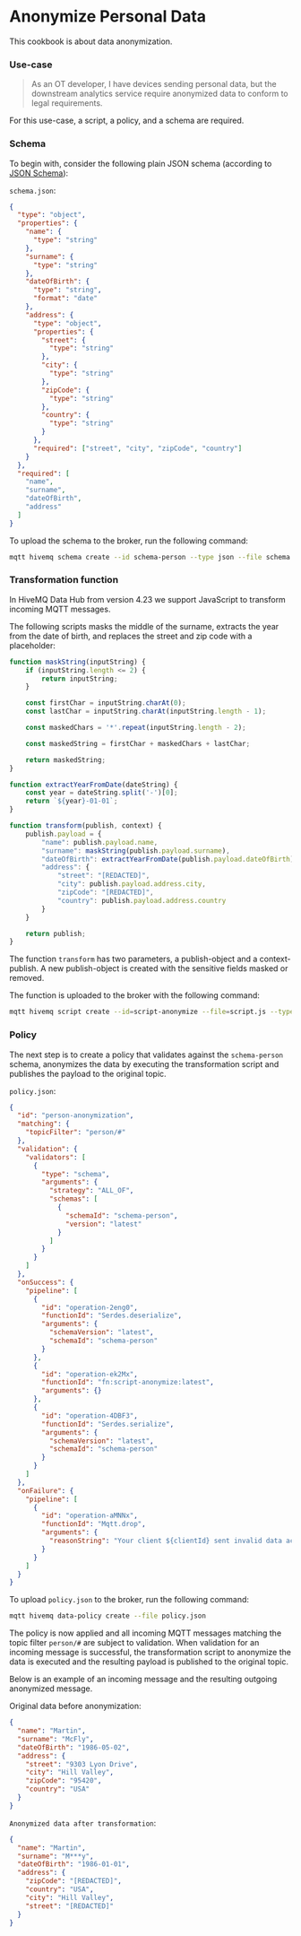 # Anonymize Personal Data
This cookbook is about data anonymization.

### Use-case
> As an OT developer, I have devices sending personal data, but the downstream analytics service require anonymized data to conform to legal requirements.

For this use-case, a script, a policy, and a schema are required.

### Schema

To begin with, consider the following plain JSON schema (according to [JSON Schema](https://json-schema.org/)):

`schema.json`:
```json
{
  "type": "object",
  "properties": {
    "name": {
      "type": "string"
    },
    "surname": {
      "type": "string"
    },
    "dateOfBirth": {
      "type": "string",
      "format": "date"
    },
    "address": {
      "type": "object",
      "properties": {
        "street": {
          "type": "string"
        },
        "city": {
          "type": "string"
        },
        "zipCode": {
          "type": "string"
        },
        "country": {
          "type": "string"
        }
      },
      "required": ["street", "city", "zipCode", "country"]
    }
  },
  "required": [
    "name",
    "surname",
    "dateOfBirth",
    "address"
  ]
}
```

To upload the schema to the broker, run the following command:

```bash
mqtt hivemq schema create --id schema-person --type json --file schema.json
```

### Transformation function
In HiveMQ Data Hub from version 4.23 we support JavaScript to transform incoming MQTT 
messages. 

The following scripts masks the middle of the surname, extracts the year from the date of birth, and replaces the street
and zip code with a placeholder:

```javascript
function maskString(inputString) {
    if (inputString.length <= 2) {
        return inputString;
    }

    const firstChar = inputString.charAt(0);
    const lastChar = inputString.charAt(inputString.length - 1);

    const maskedChars = '*'.repeat(inputString.length - 2);

    const maskedString = firstChar + maskedChars + lastChar;

    return maskedString;
}

function extractYearFromDate(dateString) {
    const year = dateString.split('-')[0];
    return `${year}-01-01`;
}

function transform(publish, context) {
    publish.payload = {
        "name": publish.payload.name,
        "surname": maskString(publish.payload.surname),
        "dateOfBirth": extractYearFromDate(publish.payload.dateOfBirth),
        "address": {
            "street": "[REDACTED]",
            "city": publish.payload.address.city,
            "zipCode": "[REDACTED]",
            "country": publish.payload.address.country
        }
    }

    return publish;
}
```
The function `transform` has two parameters, a publish-object and a context-publish. A new
publish-object is created with the sensitive fields masked or removed.

The function is uploaded to the broker with the following command:

```basH
mqtt hivemq script create --id=script-anonymize --file=script.js --type=transformation
```

### Policy
The next step is to create a policy that validates against the `schema-person` schema, 
anonymizes the data by executing the transformation script and publishes the payload to the original topic.

`policy.json`:
```json
{
  "id": "person-anonymization",
  "matching": {
    "topicFilter": "person/#"
  },
  "validation": {
    "validators": [
      {
        "type": "schema",
        "arguments": {
          "strategy": "ALL_OF",
          "schemas": [
            {
              "schemaId": "schema-person",
              "version": "latest"
            }
          ]
        }
      }
    ]
  },
  "onSuccess": {
    "pipeline": [
      {
        "id": "operation-2eng0",
        "functionId": "Serdes.deserialize",
        "arguments": {
          "schemaVersion": "latest",
          "schemaId": "schema-person"
        }
      },
      {
        "id": "operation-ek2Mx",
        "functionId": "fn:script-anonymize:latest",
        "arguments": {}
      },
      {
        "id": "operation-4DBF3",
        "functionId": "Serdes.serialize",
        "arguments": {
          "schemaVersion": "latest",
          "schemaId": "schema-person"
        }
      }
    ]
  },
  "onFailure": {
    "pipeline": [
      {
        "id": "operation-aMNNx",
        "functionId": "Mqtt.drop",
        "arguments": {
          "reasonString": "Your client ${clientId} sent invalid data according to the schema: ${validationResult}."
        }
      }
    ]
  }
}
```

To upload `policy.json` to the broker, run the following command:

```bash
mqtt hivemq data-policy create --file policy.json
```

The policy is now applied and all incoming MQTT messages matching the topic filter `person/#` are subject to validation.
When validation for an incoming message is successful, the transformation script to anonymize the data is executed and the
resulting payload is published to the original topic.

Below is an example of an incoming message and the resulting outgoing anonymized message.

Original data before anonymization:
```json
{
  "name": "Martin",
  "surname": "McFly",
  "dateOfBirth": "1986-05-02",
  "address": {
    "street": "9303 Lyon Drive",
    "city": "Hill Valley",
    "zipCode": "95420",
    "country": "USA"
  }
}
```

`Anonymized data after transformation`:
```json
{
  "name": "Martin",
  "surname": "M***y",
  "dateOfBirth": "1986-01-01",
  "address": {
    "zipCode": "[REDACTED]",
    "country": "USA",
    "city": "Hill Valley",
    "street": "[REDACTED]"
  }
}
```